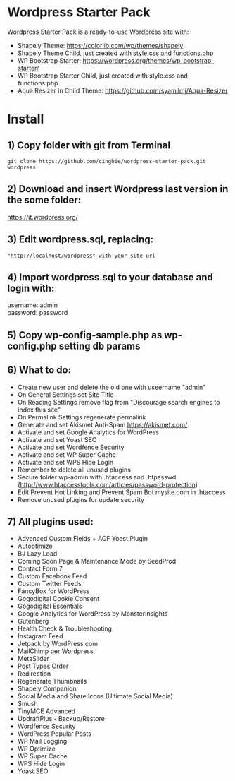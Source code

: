 # Wordpress Starter Pack
Wordpress Starter Pack is a ready-to-use Wordpress site with:

- Shapely Theme: https://colorlib.com/wp/themes/shapely
- Shapely Theme Child, just created with style.css and functions.php
- WP Bootstrap Starter: https://wordpress.org/themes/wp-bootstrap-starter/
- WP Bootstrap Starter Child, just created with style.css and functions.php
- Aqua Resizer in Child Theme: https://github.com/syamilmj/Aqua-Resizer

# Install

## 1) Copy folder with git from Terminal

```
git clone https://github.com/cinghie/wordpress-starter-pack.git wordpress
```

## 2) Download and insert Wordpress last version in the some folder:

https://it.wordpress.org/

## 3) Edit wordpress.sql, replacing:

```
"http://localhost/wordpress" with your site url
```

## 4) Import wordpress.sql to your database and login with:

username: admin  
password: password

## 5) Copy wp-config-sample.php as wp-config.php setting db params

## 6) What to do:

 - Create new user and delete the old one with useername "admin"
 - On General Settings set Site Title  
 - On Reading Settings remove flag from "Discourage search engines to index this site"  
 - On Permalink Settings regenerate permalink
 - Generate and set Akismet Anti-Spam https://akismet.com/  
 - Activate and set Google Analytics for WordPress  
 - Activate and set Yoast SEO 
 - Activate and set Wordfence Security  
 - Activate and set WP Super Cache
 - Activate and set WPS Hide Login
 - Remember to delete all unused plugins
 - Secure folder wp-admin with .htaccess and .htpasswd (http://www.htaccesstools.com/articles/password-protection)
 - Edit Prevent Hot Linking and Prevent Spam Bot mysite.com in .htaccess
 - Remove unused plugins for update security   
 
## 7) All plugins used:

 - Advanced Custom Fields + ACF Yoast Plugin  
 - Autoptimize  
 - BJ Lazy Load  
 - Coming Soon Page & Maintenance Mode by SeedProd 
 - Contact Form 7   
 - Custom Facebook Feed 
 - Custom Twitter Feeds
 - FancyBox for WordPress  
 - Gogodigital Cookie Consent  
 - Gogodigital Essentials  
 - Google Analytics for WordPress by MonsterInsights  
 - Gutenberg  
 - Health Check & Troubleshooting  
 - Instagram Feed  
 - Jetpack by WordPress.com  
 - MailChimp per Wordpress  
 - MetaSlider  
 - Post Types Order  
 - Redirection
 - Regenerate Thumbnails  
 - Shapely Companion  
 - Social Media and Share Icons (Ultimate Social Media)  
 - Smush  
 - TinyMCE Advanced
 - UpdraftPlus - Backup/Restore  
 - Wordfence Security  
 - WordPress Popular Posts  
 - WP Mail Logging
 - WP Optimize
 - WP Super Cache  
 - WPS Hide Login  
 - Yoast SEO  
